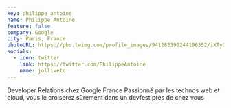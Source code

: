 ```yaml
---
key: philippe_antoine
name: Philippe Antoine
feature: false
company: Google
city: Paris, France
photoURL: https://pbs.twimg.com/profile_images/941282390244196352/iXTyOW-I_400x400.jpg
socials:
  - icon: twitter
    link: https://twitter.com/PhilippeAntoine
    name: jollivetc
---
```

Developer Relations chez Google France
Passionné par les technos web et cloud, vous le croiserez sûrement dans un devfest près de chez vous
